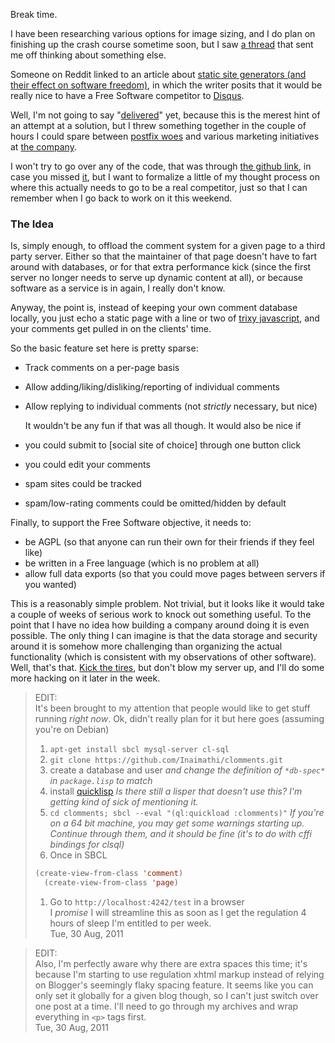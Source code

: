 Break time.

I have been researching various options for image sizing, and I do plan on finishing up the crash course sometime soon, but I saw [a thread](http://www.reddit.com/r/gnu/comments/jyh4o/with_the_proliferation_of_static_site_generators/) that sent me off thinking about something else.

Someone on Reddit linked to an article about [static site generators (and their effect on software freedom)](http://www.jeremyscheff.com/2011/08/jekyll-and-other-static-site-generators-are-currently-harmful-to-the-free-open-source-software-movement/), in which the writer posits that it would be really nice to have a Free Software competitor to [Disqus](http://disqus.com/welcome/).

Well, I'm not going to say "[delivered](https://github.com/Inaimathi/clomments)" yet, because this is the merest hint of an attempt at a solution, but I threw something together in the couple of hours I could spare between [postfix woes](http://stackoverflow.com/questions/7247861/sbcl-error-with-cl-smtp) and various marketing initiatives at [the company](http://medirexsys.com/).

I won't try to go over any of the code, that was through [the github link](https://github.com/Inaimathi/clomments), in case you missed [it](https://github.com/Inaimathi/clomments), but I want to formalize a little of my thought process on where this actually needs to go to be a real competitor, just so that I can remember when I go back to work on it this weekend.

### <a name="the-idea" href="#the-idea"></a>The Idea

Is, simply enough, to offload the comment system for a given page to a third party server. Either so that the maintainer of that page doesn't have to fart around with databases, or for that extra performance kick (since the first server no longer needs to serve up dynamic content at all), or because software as a service is in again, I really don't know. 

Anyway, the point is, instead of keeping your own comment database locally, you just echo a static page with a line or two of [trixy javascript](http://api.jquery.com/jQuery.post/), and your comments get pulled in on the clients' time.

So the basic feature set here is pretty sparse:
  
- Track comments on a per-page basis
- Allow adding/liking/disliking/reporting of individual comments
- Allow replying to individual comments (not *strictly* necessary, but nice)

  It wouldn't be any fun if that was all though. It would also be nice if
  
- you could submit to [social site of choice] through one button click
- you could edit your comments
- spam sites could be tracked
- spam/low-rating comments could be omitted/hidden by default

Finally, to support the Free Software objective, it needs to:
  
- be AGPL (so that anyone can run their own for their friends if they feel like)
- be written in a Free language (which is no problem at all)
- allow full data exports (so that you could move pages between servers if you wanted)

This is a reasonably simple problem. Not trivial, but it looks like it would take a couple of weeks of serious work to knock out something useful. To the point that I have no idea how building a company around doing it is even possible. The only thing I can imagine is that the data storage and security around it is somehow more challenging than organizing the actual functionality (which is consistent with my observations of other software).
Well, that's that. [Kick the tires](http://clomments.inaimathi.ca/test), but don't blow my server up, and I'll do some more hacking on it later in the week.

> EDIT:  
> It's been brought to my attention that people would like to get stuff running *right now*. Ok, didn't really plan for it but here goes (assuming you're on Debian)  
> 1. `apt-get install sbcl mysql-server cl-sql`  
> 1. `git clone https://github.com/Inaimathi/clomments.git`  
> 1. create a database and user *and change the definition of `*db-spec*` in `package.lisp` to match*  
> 1. install [quicklisp](http://www.quicklisp.org/beta/) *Is there still a lisper that doesn't use this? I'm getting kind of sick of mentioning it.*  
> 1. `cd clomments; sbcl --eval "(ql:quickload :clomments)"` *If you're on a 64 bit machine, you may get some warnings starting up. Continue through them, and it should be fine (it's to do with cffi bindings for clsql)*  
> 1. Once in SBCL   
> ```lisp
> (create-view-from-class 'comment)
>  	(create-view-from-class 'page)
> ```
> 1. Go to `http://localhost:4242/test` in a browser  
>   I *promise* I will streamline this as soon as I get the regulation 4 hours of sleep I'm entitled to per week.  
>   Tue, 30 Aug, 2011  

> EDIT:  
> Also, I'm perfectly aware why there are extra spaces this time; it's because I'm starting to use regulation xhtml markup instead of relying on Blogger's seemingly flaky spacing feature. It seems like you can only set it globally for a given blog though, so I can't just switch over one post at a time. I'll need to go through my archives and wrap everything in `<p>` tags first.  
> Tue, 30 Aug, 2011  
